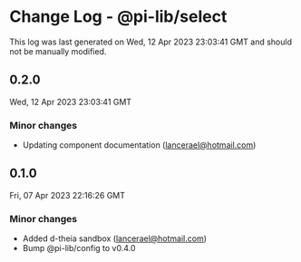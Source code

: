 # Change Log - @pi-lib/select

This log was last generated on Wed, 12 Apr 2023 23:03:41 GMT and should not be manually modified.

<!-- Start content -->

## 0.2.0

Wed, 12 Apr 2023 23:03:41 GMT

### Minor changes

- Updating component documentation (lancerael@hotmail.com)

## 0.1.0

Fri, 07 Apr 2023 22:16:26 GMT

### Minor changes

- Added d-theia sandbox (lancerael@hotmail.com)
- Bump @pi-lib/config to v0.4.0
